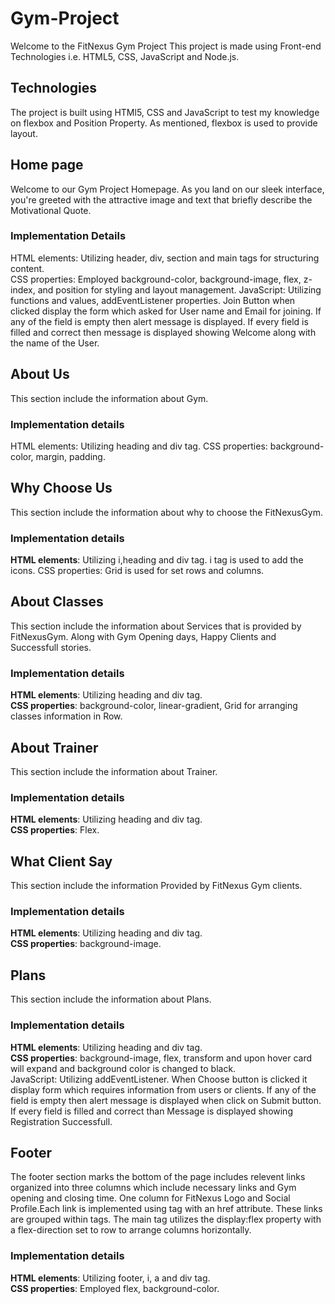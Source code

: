 # Gym-Project
Welcome to the FitNexus Gym Project This project is made using Front-end Technologies i.e. HTML5, CSS, JavaScript and Node.js. 

## Technologies
The project is built using HTMl5, CSS and JavaScript to test my knowledge on flexbox and Position Property. As mentioned, flexbox is used to provide layout.

## Home page<br>
Welcome to our Gym Project Homepage. As you land on our sleek interface, you're greeted with the attractive image and text that briefly describe the Motivational Quote.<br>
### Implementation Details<br>
HTML elements: Utilizing header, div, section and main tags for structuring content. <br>
CSS properties: Employed background-color, background-image, flex, z-index, and position for styling and layout management. 
JavaScript: Utilizing functions and values, addEventListener properties. Join Button when clicked display the form which asked for User name and Email for joining. If any of the field is empty then alert message is displayed. If every field is filled and correct then message is displayed showing Welcome along with the name of the User.

## About Us<br>
This section include the information about Gym. <br>
### Implementation details<br>
HTML elements: Utilizing heading and div tag. CSS properties: background-color, margin, padding.<br>

## Why Choose Us<br>
This section include the information about why to choose the FitNexusGym. <br>
### Implementation details<br>
**HTML elements**: Utilizing i,heading and div tag. i tag is used to add the icons. CSS properties:  Grid is used for set rows and columns.<br>

## About Classes <br>
This section include the information about Services that is provided by FitNexusGym. Along with Gym Opening days, Happy Clients and Successfull stories.<br>
### Implementation details<br>
**HTML elements**: Utilizing heading and div tag. <br>
**CSS properties**: background-color, linear-gradient, Grid for arranging classes information in Row.<br>

## About Trainer<br>
This section include the information about Trainer.<br>
### Implementation details<br>
**HTML elements**: Utilizing heading and div tag. <br>
**CSS properties**: Flex.<br>

## What Client Say<br>
This section include the information Provided by FitNexus Gym clients.<br>
### Implementation details<br>
**HTML elements**: Utilizing heading and div tag. <br>
**CSS properties**: background-image.<br>

## Plans<br>
This section include the information about Plans.<br>
### Implementation details<br>
**HTML elements**: Utilizing heading and div tag. <br>
**CSS properties**: background-image, flex, transform and upon hover card will expand and background color is changed to black.<br>
JavaScript: Utilizing addEventListener. When Choose button is clicked it display form which requires information from users or clients. If any of the field is empty then alert message is displayed when click on Submit button. If every field is filled and correct than Message is displayed showing Registration Successfull. <br>

## Footer<br>
The footer section marks the bottom of the page includes relevent links organized into three columns which include necessary links and Gym opening and closing time. One column for FitNexus Logo and Social Profile.Each link is implemented using tag with an href attribute. These links are grouped within tags. The main tag utilizes the display:flex property with a flex-direction set to row to arrange columns horizontally.<br>
### Implementation details<br>
**HTML elements**: Utilizing footer, i, a and div tag.<br>
**CSS properties**: Employed flex, background-color.<br>
